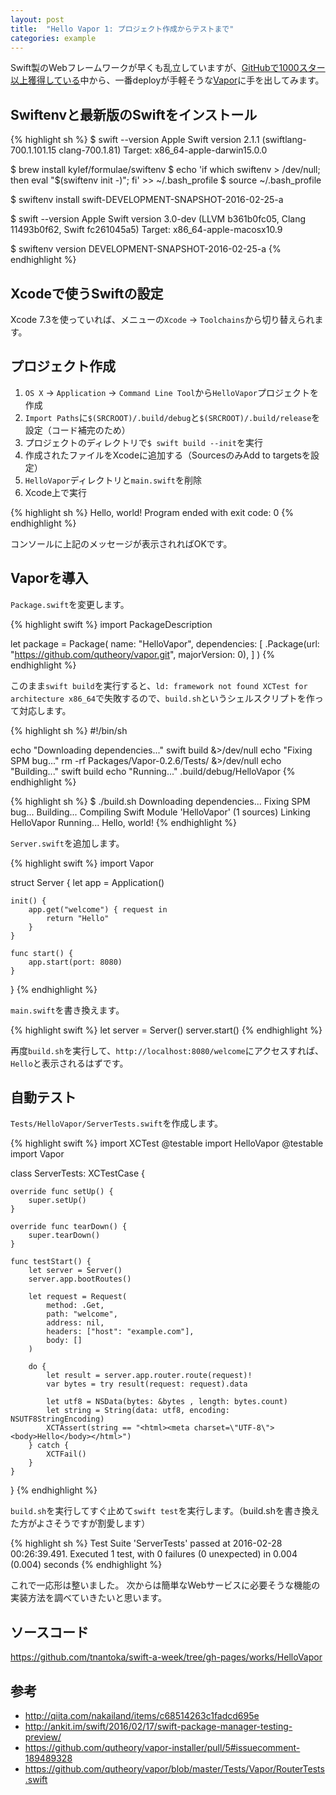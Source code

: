 ```yaml
---
layout: post
title:  "Hello Vapor 1: プロジェクト作成からテストまで"
categories: example
---
```


Swift製のWebフレームワークが早くも乱立していますが、[GitHubで1000スター以上獲得している](https://github.com/search?o=desc&q=swift%20web&s=stars&type=Repositories&utf8=%E2%9C%93)中から、一番deployが手軽そうな[Vapor](https://github.com/qutheory/vapor)に手を出してみます。

## Swiftenvと最新版のSwiftをインストール

{% highlight sh %}
$ swift --version
Apple Swift version 2.1.1 (swiftlang-700.1.101.15 clang-700.1.81)
Target: x86_64-apple-darwin15.0.0

$ brew install kylef/formulae/swiftenv
$ echo 'if which swiftenv > /dev/null; then eval "$(swiftenv init -)"; fi' >> ~/.bash_profile
$ source ~/.bash_profile 

$ swiftenv install swift-DEVELOPMENT-SNAPSHOT-2016-02-25-a

$ swift --version
Apple Swift version 3.0-dev (LLVM b361b0fc05, Clang 11493b0f62, Swift fc261045a5)
Target: x86_64-apple-macosx10.9

$ swiftenv version
DEVELOPMENT-SNAPSHOT-2016-02-25-a
{% endhighlight %}

## Xcodeで使うSwiftの設定

Xcode 7.3を使っていれば、メニューの`Xcode` -> `Toolchains`から切り替えられます。

## プロジェクト作成

1. `OS X` -> `Application` -> `Command Line Tool`から`HelloVapor`プロジェクトを作成
1. `Import Paths`に`$(SRCROOT)/.build/debug`と`$(SRCROOT)/.build/release`を設定（コード補完のため）
1. プロジェクトのディレクトリで`$ swift build --init`を実行
1. 作成されたファイルをXcodeに追加する（SourcesのみAdd to targetsを設定）
1. `HelloVapor`ディレクトリと`main.swift`を削除
1. Xcode上で実行

{% highlight sh %}
Hello, world!
Program ended with exit code: 0
{% endhighlight %}

コンソールに上記のメッセージが表示されればOKです。

## Vaporを導入

`Package.swift`を変更します。

{% highlight swift %}
import PackageDescription

let package = Package(
    name: "HelloVapor",
    dependencies: [
        .Package(url: "https://github.com/qutheory/vapor.git", majorVersion: 0),
    ]
)
{% endhighlight %}

このまま`swift build`を実行すると、`ld: framework not found XCTest for architecture x86_64`で失敗するので、`build.sh`というシェルスクリプトを作って対応します。

{% highlight sh %}
#!/bin/sh

echo "Downloading dependencies..."
swift build &>/dev/null
echo "Fixing SPM bug..."
rm -rf Packages/Vapor-0.2.6/Tests/ &>/dev/null
echo "Building..."
swift build
echo "Running..."
.build/debug/HelloVapor
{% endhighlight %}

{% highlight sh %}
$ ./build.sh 
Downloading dependencies...
Fixing SPM bug...
Building...
Compiling Swift Module 'HelloVapor' (1 sources)
Linking HelloVapor
Running...
Hello, world!
{% endhighlight %}

`Server.swift`を追加します。

{% highlight swift %}
import Vapor

struct Server {
    let app = Application()
    
    init() {
        app.get("welcome") { request in
            return "Hello"
        }
    }

    func start() {
        app.start(port: 8080)
    }
}
{% endhighlight %}

`main.swift`を書き換えます。

{% highlight swift %}
let server = Server()
server.start()
{% endhighlight %}

再度`build.sh`を実行して、`http://localhost:8080/welcome`にアクセスすれば、`Hello`と表示されるはずです。

## 自動テスト

`Tests/HelloVapor/ServerTests.swift`を作成します。

{% highlight swift %}
import XCTest
@testable import HelloVapor
@testable import Vapor

class ServerTests: XCTestCase {

    override func setUp() {
        super.setUp()
    }
    
    override func tearDown() {
        super.tearDown()
    }

    func testStart() {
        let server = Server()
        server.app.bootRoutes()

        let request = Request(
            method: .Get,
            path: "welcome",
            address: nil,
            headers: ["host": "example.com"],
            body: []
        )
        
        do {
            let result = server.app.router.route(request)!
            var bytes = try result(request: request).data
            
            let utf8 = NSData(bytes: &bytes , length: bytes.count)
            let string = String(data: utf8, encoding: NSUTF8StringEncoding)
            XCTAssert(string == "<html><meta charset=\"UTF-8\"><body>Hello</body></html>")
        } catch {
            XCTFail()
        }
    }
}
{% endhighlight %}

`build.sh`を実行してすぐ止めて`swift test`を実行します。（build.shを書き換えた方がよさそうですが割愛します）

{% highlight sh %}
Test Suite 'ServerTests' passed at 2016-02-28 00:26:39.491.
   Executed 1 test, with 0 failures (0 unexpected) in 0.004 (0.004) seconds
{% endhighlight %}

これで一応形は整いました。
次からは簡単なWebサービスに必要そうな機能の実装方法を調べていきたいと思います。

## ソースコード

<https://github.com/tnantoka/swift-a-week/tree/gh-pages/works/HelloVapor>

## 参考

- <http://qiita.com/nakailand/items/c68514263c1fadcd695e>
- <http://ankit.im/swift/2016/02/17/swift-package-manager-testing-preview/>
- <https://github.com/qutheory/vapor-installer/pull/5#issuecomment-189489328>
- <https://github.com/qutheory/vapor/blob/master/Tests/Vapor/RouterTests.swift>

